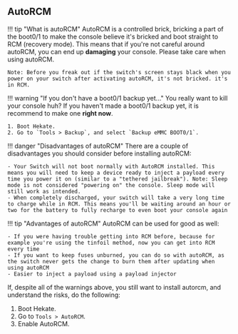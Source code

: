 ## AutoRCM

!!! tip "What is autoRCM"
	AutoRCM is a controlled brick, bricking a part of the boot0/1 to make the console believe it's bricked and boot straight to RCM (recovery mode). This means that if you're not careful around autoRCM, you can end up **damaging** your console. Please take care when using autoRCM.

	Note: Before you freak out if the switch's screen stays black when you power on your switch after activating autoRCM, it's not bricked. it's in RCM.

!!! warning "If you don't have a boot0/1 backup yet..."
	You really want to kill your console huh? If you haven't made a boot0/1 backup yet, it is recommend to make one **right now**.

	1. Boot Hekate.
	2. Go to `Tools > Backup`, and select `Backup eMMC BOOT0/1`.

!!! danger "Disadvantages of autoRCM" 
	There are a couple of disadvantages you should consider before installing autoRCM:

	- Your Switch will not boot normally with AutoRCM installed. This means you will need to keep a device ready to inject a payload every time you power it on (similar to a "tethered jailbreak"). Note: Sleep mode is not considered "powering on" the console. Sleep mode will still work as intended.
	- When completely discharged, your switch will take a very long time to charge while in RCM. This means you'll be waiting around an hour or two for the battery to fully recharge to even boot your console again

!!! tip "Advantages of autoRCM"
	AutoRCM can be used for good as well:

	- If you were having trouble getting into RCM before, because for example you're using the tinfoil method, now you can get into RCM every time
	- If you want to keep fuses unburned, you can do so with autoRCM, as the switch never gets the change to burn them after updating when using autoRCM
	- Easier to inject a payload using a payload injector

If, despite all of the warnings above, you still want to install autorcm, and understand the risks, do the following:

1. Boot Hekate.
2. Go to `Tools > AutoRCM`.
3. Enable AutoRCM.
